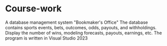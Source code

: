 # Course-work
A database management system "Bookmaker's Office"  The database contains sports events, bets, outcomes, odds, payouts, and withholdings. Display the number of wins, modeling forecasts, payouts, earnings, etc.   The program is written in Visual Studio 2023
